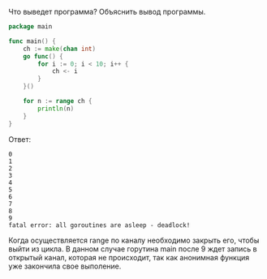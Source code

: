 Что выведет программа? Объяснить вывод программы.

```go
package main

func main() {
	ch := make(chan int)
	go func() {
		for i := 0; i < 10; i++ {
			ch <- i
		}
	}()

	for n := range ch {
		println(n)
	}
}
```

Ответ:
```
0
1
2
3
4
5
6
7
8
9
fatal error: all goroutines are asleep - deadlock!
```
Когда осуществляется range по каналу необходимо закрыть его, чтобы выйти из цикла. В данном случае горутина
main после 9 ждет запись в открытый канал, которая не происходит, так как анонимная функция уже закончила свое выполение.

